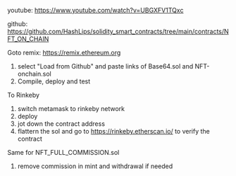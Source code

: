 youtube: https://www.youtube.com/watch?v=UBGXFV1TQxc

github: https://github.com/HashLips/solidity_smart_contracts/tree/main/contracts/NFT_ON_CHAIN

Goto remix: https://remix.ethereum.org

1. select "Load from Github" and paste links of Base64.sol and NFT-onchain.sol
2. Compile, deploy and test

To Rinkeby
1. switch metamask to rinkeby network
2. deploy
3. jot down the contract address
4. flattern the sol and go to https://rinkeby.etherscan.io/ to verify the contract

Same for NFT_FULL_COMMISSION.sol
1. remove commission in mint and withdrawal if needed
